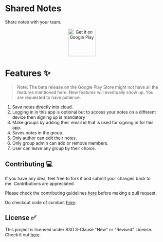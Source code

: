 # Shared Notes
Share notes with your team.

<p align="center">
<a href="https://play.google.com/store/apps/details?id=com.rahuls.sharednotes" target="_blank">
<img src="https://play.google.com/intl/en_us/badges/images/generic/en-play-badge.png" alt="Get it on Google Play" height="90"/></a>
</p>

# Features ✨
> Note: The beta release on the Google Play Store might not have all the features mentioned here. New features will eventually show up. You are requested to have patience.
1. Save notes directly into cloud.
2. Logging in in this app is optional but to access your notes on a different device then signing up is mandatory
3. Make groups by adding their email id that is used for signing in for this app.
4. Saves notes in the group.
5. Only author can edit their notes.
6. Only group admin can add or remove members.
7. User can leave any group by their choice.

## Contributing 💻

If you have any idea, feel free to fork it and submit your changes back to me. Contributions are appreciated.

Please check the contributing guidelines [here](https://github.com/rahulsain/SharedNotes/blob/main/CONTRIBUTING.md) before making a pull request.

Do checkout code of conduct [here](https://github.com/rahulsain/SharedNotes/blob/main/CODE_OF_CONDUCT.md).

## License ✅

This project is licensed under BSD 3-Clause "New" or "Revised" License. Check it out [here](https://github.com/rahulsain/SharedNotes/blob/main/LICENSE).